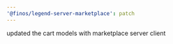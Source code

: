 ```yaml
---
'@finos/legend-server-marketplace': patch
---
```


updated the cart models with marketplace server client
